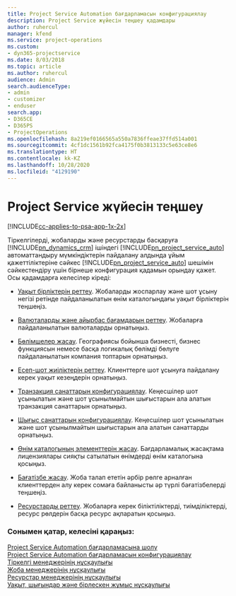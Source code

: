 ```yaml
---
title: Project Service Automation бағдарламасын конфигурациялау
description: Project Service жүйесін теңшеу қадамдары
author: ruhercul
manager: kfend
ms.service: project-operations
ms.custom:
- dyn365-projectservice
ms.date: 8/03/2018
ms.topic: article
ms.author: ruhercul
audience: Admin
search.audienceType:
- admin
- customizer
- enduser
search.app:
- D365CE
- D365PS
- ProjectOperations
ms.openlocfilehash: 8a219ef0166565a550a7836ffeae37ffd514a001
ms.sourcegitcommit: 4cf1dc1561b92fca4175f0b3813133c5e63ce8e6
ms.translationtype: HT
ms.contentlocale: kk-KZ
ms.lasthandoff: 10/28/2020
ms.locfileid: "4129190"
---
```

# <a name="configure-project-service"></a>Project Service жүйесін теңшеу

[!INCLUDE[cc-applies-to-psa-app-1x-2x](../includes/cc-applies-to-psa-app-1x-2x.md)]

Тіркелгілерді, жобаларды және ресурстарды басқаруға [!INCLUDE[pn_dynamics_crm](../includes/pn-dynamics-crm.md)] ішіндегі [!INCLUDE[pn_project_service_auto](../includes/pn-project-service-auto.md)] автоматтандыру мүмкіндіктерін пайдалану алдында ұйым қажеттіліктеріне сәйкес [!INCLUDE[pn_project_service_auto](../includes/pn-project-service-auto.md)] шешімін сәйкестендіру үшін бірнеше конфигурация қадамын орындау қажет. Осы қадамдарға келесілер кіреді:  
  
-   [Уақыт бірліктерін реттеу](../psa/set-up-time-units.md). Жобаларды жоспарлау және шот ұсыну негізі ретінде пайдаланылатын өнім каталогындағы уақыт бірліктерін теңшеңіз.  
  
-   [Валюталарды және айырбас бағамдарын реттеу](../psa/set-up-currencies-exchange-rates.md). Жобаларға пайдаланылатын валюталарды орнатыңыз.  
  
-   [Бөлімшелер жасау](../psa/create-organizational-units.md). Географиясы бойынша бизнесті, бизнес функциясын немесе басқа логикалық бөлімді бөлуге пайдаланылатын компания топтарын орнатыңыз.  
  
-   [Есеп-шот жиіліктерін реттеу](../psa/set-up-invoice-frequencies.md). Клиенттерге шот ұсынуға пайдалану керек уақыт кезеңдерін орнатыңыз.  
  
-   [Транзакция санаттарын конфигурациялау](../psa/configure-transaction-categories.md). Кеңесшілер шот ұсынылатын және шот ұсынылмайтын шығыстарын ала алатын транзакция санаттарын орнатыңыз.  
  
-   [Шығыс санаттарын конфигурациялау](../psa/configure-expense-categories.md). Кеңесшілер шот ұсынылатын және шот ұсынылмайтын шығыстарын ала алатын санаттарды орнатыңыз.  
  
-   [Өнім каталогының элементтерін жасау](../psa/create-product-catalog-items.md). Бағдарламалық жасақтама лицензиялары сияқты сатылатын өнімдерді өнім каталогына қосыңыз.  
  
-   [Бағатізбе жасау](../psa/create-price-list.md). Жоба талап ететін әрбір рөлге арналған клиенттерден алу керек сомаға байланысты әр түрлі бағатізбелерді теңшеңіз.  
  
-   [Ресурстарды реттеу](../psa/set-up-resources.md). Жобаларға керек біліктіліктерді, тиімділіктерді, ресурс рөлдерін басқа ресурс ақпаратын қосыңыз.  
  
### <a name="see-also"></a>Сонымен қатар, келесіні қараңыз:  
 [Project Service Automation бағдарламасына шолу](../psa/overview.md)   
 [Project Service Automation бағдарламасын конфигурациялау](../psa/configure.md)   
 [Тіркелгі менеджерінің нұсқаулығы](../psa/account-manager-guide.md)   
 [Жоба менеджерінің нұсқаулығы](../psa/project-manager-guide.md)   
 [Ресурстар менеджерінің нұсқаулығы](../psa/resource-manager-guide.md)   
 [Уақыт, шығындар және бірлескен жұмыс нұсқаулығы](../psa/time-expense-collaboration-guide.md)
